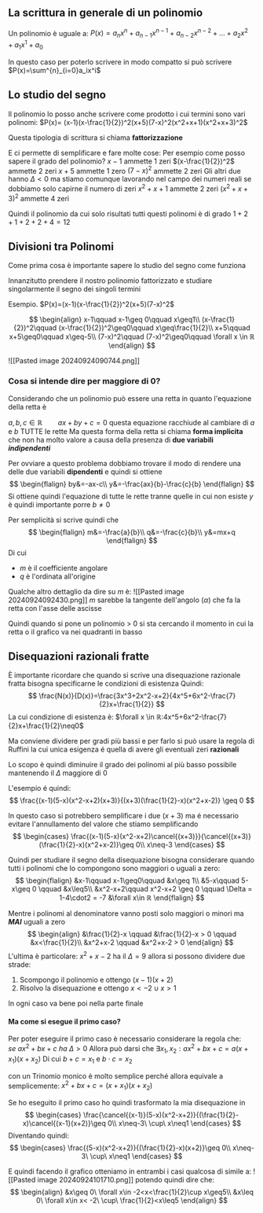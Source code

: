## La scrittura in generale di un polinomio
Un polinomio è uguale a:
$P(x)=a_nx^n+a_{n-1}x^{n-1}+a_{n-2}x^{n-2}+...+a_{2}x^{2}+
a_{1}x^{1}+a_{0}$

In questo caso per poterlo scrivere in modo compatto si può scrivere
$P(x)=\sum^{n}_{i=0}a_ix^i$

## Lo studio del segno

Il polinomio lo posso anche scrivere come prodotto i cui termini sono vari polinomi:
$P(x)= (x-1)(x-\frac{1}{2})^2(x+5)(7-x)^2(x^2+x+1)(x^2+x+3)^2$

Questa tipologia di scrittura si chiama **fattorizzazione**

E ci permette di semplificare e fare molte cose:
Per esempio come posso sapere il grado del polinomio?
$x-1$ ammette $1$ zeri
$(x-\frac{1}{2})^2$ ammette $2$ zeri
$x+5$ ammette $1$ zero
$(7-x)^2$ ammette $2$ zeri
Gli altri due hanno $\Delta < 0$ ma stiamo comunque lavorando nel campo dei numeri reali se dobbiamo solo capirne il numero di zeri
$x^2+x+1$ ammette $2$ zeri
$(x^2+x+3)^2$ ammette $4$ zeri

Quindi il polinomio da cui solo risultati tutti questi polinomi è di grado
$1+2+1+2+2+4=12$

## Divisioni tra Polinomi
Come prima cosa è importante sapere lo studio del segno come funziona

Innanzitutto prendere il nostro polinomio fattorizzato e studiare singolarmente il segno dei singoli termini

Esempio.
$P(x)=(x-1)(x-\frac{1}{2})^2(x+5)(7-x)^2$

$$
\begin{align}
x-1\qquad x-1\geq 0\qquad x\geq1\\
(x-\frac{1}{2})^2\qquad (x-\frac{1}{2})^2\geq0\qquad x\geq\frac{1}{2}\\
x+5\qquad x+5\geq0\qquad x\geq-5\\
(7-x)^2\qquad (7-x)^2\geq0\qquad \forall x \in ℝ
\end{align}
$$

![[Pasted image 20240924090744.png]]

### Cosa si intende dire per maggiore di 0?
Considerando che un polinomio può essere una retta in quanto l'equazione della retta è

$a,b,c \in ℝ\qquad ax+by+c=0$ questa equazione racchiude al cambiare di $a$ e $b$ TUTTE le rette
Ma questa forma della retta si chiama **forma implicita** che non ha molto valore a causa della presenza di **due variabili *indipendenti*** 

Per ovviare a questo problema dobbiamo trovare il modo di rendere una delle due variabili **dipendenti** e quindi si ottiene
$$
\begin{flalign}
by&=-ax-c\\
y&=-\frac{ax}{b}-\frac{c}{b}
\end{flalign}
$$
Si ottiene quindi l'equazione di tutte le rette tranne quelle in cui non esiste $y$
è quindi importante porre $b\neq 0$

Per semplicità si scrive quindi che
$$
\begin{flalign}
m&=-\frac{a}{b}\\
q&=-\frac{c}{b}\\
y&=mx+q
\end{flalign}
$$
Di cui 
- $m$ è il coefficiente angolare 
- $q$ è l'ordinata all'origine

Qualche altro dettaglio da dire su $m$ è:
![[Pasted image 20240924092430.png]]
$m$ sarebbe la tangente dell'angolo $(\alpha)$ che fa la retta con l'asse delle ascisse 

Quindi quando si pone un polinomio > 0 si sta cercando il momento in cui la retta o il grafico va nei quadranti in basso

## Disequazioni razionali fratte
È importante ricordare che quando si scrive una disequazione razionale fratta bisogna specificarne le condizioni di esistenza
Quindi:
$$
\frac{N(x)}{D(x)}=\frac{3x^3+2x^2-x+2}{4x^5+6x^2-\frac{7}{2}x+\frac{1}{2}}
$$
La cui condizione di esistenza è: $\forall x \in ℝ:4x^5+6x^2-\frac{7}{2}x+\frac{1}{2}\neq0$

Ma conviene dividere per gradi più bassi e per farlo si può usare la regola di Ruffini la cui unica esigenza é quella di avere gli eventuali zeri **razionali**

Lo scopo è quindi diminuire il grado dei polinomi al più basso possibile mantenendo il $\Delta$ maggiore di 0

L'esempio é quindi:
$$
\frac{(x-1)(5-x)(x^2-x+2)(x+3)}{(x+3)(\frac{1}{2}-x)(x^2+x-2)} \geq 0
$$

In questo caso si potrebbero semplificare i due $(x+3)$ ma é necessario evitare l'annullamento del valore che stiamo semplificando
$$
\begin{cases}
\frac{(x-1)(5-x)(x^2-x+2)\cancel{(x+3)}}{\cancel{(x+3)}(\frac{1}{2}-x)(x^2+x-2)}\geq 0\\
x\neq-3
\end{cases}
$$

Quindi per studiare il segno della disequazione bisogna considerare quando tutti i polinomi che lo compongono sono maggiori o uguali a zero:
$$
\begin{flalign}
&x-1\qquad x-1\geq0\qquad &x\geq 1\\
&5-x\qquad 5-x\geq 0 \qquad &x\leq5\\
&x^2-x+2\qquad x^2-x+2 \geq 0 \qquad \Delta = 1-4\cdot2 = -7 &\forall x\in ℝ
\end{flalign}
$$

Mentre i polinomi al denominatore vanno posti solo maggiori o minori ma ***MAI*** uguali a zero
$$
\begin{align}
&\frac{1}{2}-x \qquad &\frac{1}{2}-x > 0 \qquad &x<\frac{1}{2}\\
&x^2+x-2 \qquad &x^2+x-2 > 0
\end{align}
$$
L'ultima è particolare:
$x^2+x-2$ ha il $\Delta = 9$ allora si possono dividere due strade:
1. Scompongo il polinomio e ottengo $(x-1)(x+2)$
2. Risolvo la disequazione e ottengo $x< -2 \cup x>1$

In ogni caso va bene poi nella parte finale

#### Ma come si esegue il primo caso?
Per poter eseguire il primo caso è necessario considerare la regola che:
$se\ ax^2+bx+c\ ha\ \Delta>0$
Allora può darsi che $\exists x_1,x_2:ax^2+bx+c =a(x+x_1)(x+x_2)$
Di cui $b+c = x_1$ e $b\cdot c = x_2$

con un Trinomio monico è molto semplice perché allora equivale a semplicemente:
$x^2+bx+c=(x+x_1)(x+x_2)$

Se ho eseguito il primo caso ho quindi trasformato la mia disequazione in
$$
\begin{cases}
\frac{\cancel{(x-1)}(5-x)(x^2-x+2)}{(\frac{1}{2}-x)\cancel{(x-1}(x+2)}\geq 0\\
x\neq-3\ \cup\ x\neq1
\end{cases}
$$
Diventando quindi:
$$
\begin{cases}
\frac{(5-x)(x^2-x+2)}{(\frac{1}{2}-x)(x+2)}\geq 0\\
x\neq-3\ \cup\ x\neq1
\end{cases}
$$

E quindi facendo il grafico otteniamo in entrambi i casi qualcosa di simile a:
![[Pasted image 20240924101710.png]]
potendo quindi dire che:
$$
\begin{align}
&x\geq 0\ \forall x\in -2<x<\frac{1}{2}\cup x\geq5\\
&x\leq 0\ \forall x\in x< -2\ \cup\ \frac{1}{2}<x\leq5 
\end{align}
$$
